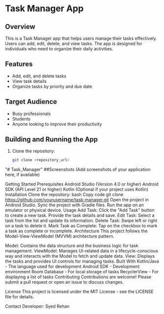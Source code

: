 # Task Manager App

## Overview
This is a Task Manager app that helps users manage their tasks effectively. Users can add, edit, delete, and view tasks. The app is designed for individuals who need to organize their daily activities.

## Features
- Add, edit, and delete tasks
- View task details
- Organize tasks by priority and due date

## Target Audience
- Busy professionals
- Students
- Anyone looking to improve their productivity

## Building and Running the App
1. Clone the repository:
   ```sh
   git clone <repository_url>
"# Task_Manager" 
##Screenshots
(Add screenshots of your application here, if available)

Getting Started
Prerequisites
Android Studio (Version 4.0 or higher)
Android SDK (API Level 21 or higher)
Kotlin (Optional if your project uses Kotlin)
Installation
Clone the repository:
bash
Copy code
git clone https://github.com/yourusername/task-manager.git
Open the project in Android Studio.
Sync the project with Gradle files.
Run the app on an emulator or physical device.
Usage
Add Task: Click the "Add Task" button to create a new task. Provide the task details and save.
Edit Task: Select a task from the list and update its information.
Delete Task: Swipe left or right on a task to delete it.
Mark Task as Complete: Tap on the checkbox to mark a task as complete or incomplete.
Architecture
This project follows the Model-View-ViewModel (MVVM) architecture pattern.

Model: Contains the data structure and the business logic for task management.
ViewModel: Manages UI-related data in a lifecycle-conscious way and interacts with the Model to fetch and update data.
View: Displays the tasks and provides UI controls for managing tasks.
Built With
Kotlin/Java - The language used for development
Android SDK - Development environment
Room Database - For local storage of tasks
RecyclerView - For displaying a list of tasks
Contributing
Contributions are welcome! Please submit a pull request or open an issue to discuss changes.

License
This project is licensed under the MIT License - see the LICENSE file for details.

Contact
Developer: Syed Rehan
